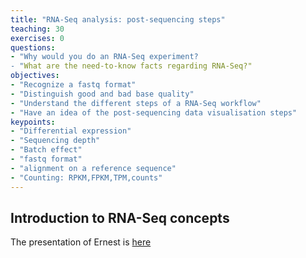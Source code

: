 ```yaml
---
title: "RNA-Seq analysis: post-sequencing steps"
teaching: 30
exercises: 0
questions:
- "Why would you do an RNA-Seq experiment?
- "What are the need-to-know facts regarding RNA-Seq?"
objectives:
- "Recognize a fastq format"
- "Distinguish good and bad base quality"
- "Understand the different steps of a RNA-Seq workflow"
- "Have an idea of the post-sequencing data visualisation steps"
keypoints:
- "Differential expression"
- "Sequencing depth"
- "Batch effect"
- "fastq format"
- "alignment on a reference sequence"
- "Counting: RPKM,FPKM,TPM,counts"
---
```

## Introduction to RNA-Seq concepts
The presentation of Ernest is [here](../presentations/Ernest.pdf)
